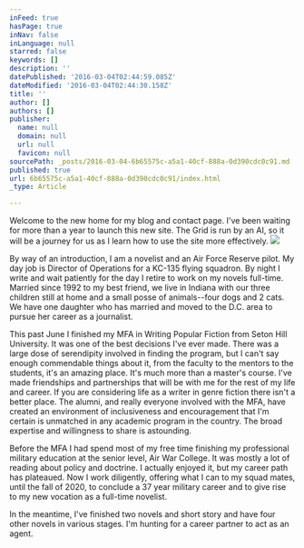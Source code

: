 ```yaml
---
inFeed: true
hasPage: true
inNav: false
inLanguage: null
starred: false
keywords: []
description: ''
datePublished: '2016-03-04T02:44:59.085Z'
dateModified: '2016-03-04T02:44:30.158Z'
title: ''
author: []
authors: []
publisher:
  name: null
  domain: null
  url: null
  favicon: null
sourcePath: _posts/2016-03-04-6b65575c-a5a1-40cf-888a-0d390cdc0c91.md
published: true
url: 6b65575c-a5a1-40cf-888a-0d390cdc0c91/index.html
_type: Article

---
```

Welcome to the new home for my blog and contact page. I've been waiting for more than a year to launch this new site. The Grid is run by an AI, so it will be a journey for us as I learn how to use the site more effectively. ![](https://the-grid-user-content.s3-us-west-2.amazonaws.com/c9cd8685-9ef9-4ca5-958f-9daa4aea4af1.jpg)

By way of an introduction, I am a novelist and an Air Force Reserve pilot. My day job is Director of Operations for a KC-135 flying squadron. By night I write and wait patiently for the day I retire to work on my novels full-time. Married since 1992 to my best friend, we live in Indiana with our three children still at home and a small posse of animals--four dogs and 2 cats. We have one daughter who has married and moved to the D.C. area to pursue her career as a journalist.

This past June I finished my MFA in Writing Popular Fiction from Seton Hill University. It was one of the best decisions I've ever made. There was a large dose of serendipity involved in finding the program, but I can't say enough commendable things about it, from the faculty to the mentors to the students, it's an amazing place. It's much more than a master's course. I've made friendships and partnerships that will be with me for the rest of my life and career. If you are considering life as a writer in genre fiction there isn't a better place. The alumni, and really everyone involved with the MFA, have created an environment of inclusiveness and encouragement that I'm certain is unmatched in any academic program in the country. The broad expertise and willingness to share is astounding.

Before the MFA I had spend most of my free time finishing my professional military education at the senior level, Air War College. It was mostly a lot of reading about policy and doctrine. I actually enjoyed it, but my career path has plateaued. Now I work diligently, offering what I can to my squad mates, until the fall of 2020, to conclude a 37 year military career and to give rise to my new vocation as a full-time novelist.

In the meantime, I've finished two novels and short story and have four other novels in various stages. I'm hunting for a career partner to act as an agent.
